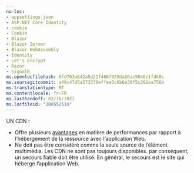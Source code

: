 ```yaml
---
no-loc:
- appsettings.json
- ASP.NET Core Identity
- cookie
- Cookie
- Blazor
- Blazor Server
- Blazor WebAssembly
- Identity
- Let's Encrypt
- Razor
- SignalR
ms.openlocfilehash: 6fd703a642a5d21f486f929da26ac9046c1fd48c
ms.sourcegitcommit: a49c47d5a573379effee5c6b6e36f5c302aa756b
ms.translationtype: MT
ms.contentlocale: fr-FR
ms.lasthandoff: 02/16/2021
ms.locfileid: "100552519"
---
```

UN CDN :

* Offre plusieurs [avantages](/office365/enterprise/content-delivery-networks#how-do-cdns-make-services-work-faster) en matière de performances par rapport à l’hébergement de la ressource avec l’application Web.
* Ne doit pas être considéré comme la seule source de l’élément multimédia. Les CDN ne sont pas toujours disponibles. par conséquent, un secours fiable doit être utilisé. En général, le secours est le site qui héberge l’application Web.